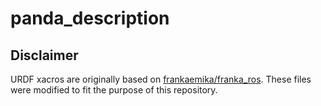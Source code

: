# panda_description


## Disclaimer

URDF xacros are originally based on [frankaemika/franka_ros](https://github.com/frankaemika/franka_ros/tree/develop/franka_description). These files were modified to fit the purpose of this repository.
